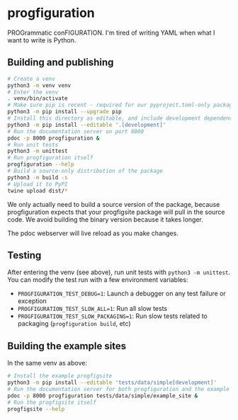 # progfiguration

PROGrammatic conFIGURATION.
I'm tired of writing YAML when what I want to write is Python.

## Building and publishing

```sh
# Create a venv
python3 -m venv venv
# Enter the venv
. venv/bin/activate
# Make sure pip is recent - required for our pyproject.toml-only package
python3 -m pip install --upgrade pip
# Install this directory as editable, and include development dependencies
python3 -m pip install --editable '.[development]'
# Run the documentation server on port 8000
pdoc -p 8000 progfiguration &
# Run unit tests
python3 -m unittest
# Run progfiguration itself
progfiguration --help
# Build a source-only distribution of the package
python3 -m build -s
# Upload it to PyPI
twine upload dist/*
```

We only actually need to build a source version of the package,
because progfiguration expects that your progfigsite package will pull in the source code.
We avoid building the binary version because it takes longer.

The pdoc webserver will live reload as you make changes.

## Testing

After entering the venv (see above), run unit tests with `python3 -m unittest`.
You can modify the test run with a few environment variables:

* `PROGFIGURATION_TEST_DEBUG=1`: Launch a debugger on any test failure or exception
* `PROGFIGURATION_TEST_SLOW_ALL=1`: Run all slow tests
* `PROGFIGURATION_TEST_SLOW_PACKAGING=1`: Run slow tests related to packaging (`progfiguration build`, etc)

## Building the example sites

In the same venv as above:

```sh
# Install the example progfigsite
python3 -m pip install --editable 'tests/data/simple[development]'
# Run the documentation server for both progfiguration and the example progfigsite
pdoc -p 8000 progfiguration tests/data/simple/example_site &
# Run the progfigsite itself
progfigsite --help
```

